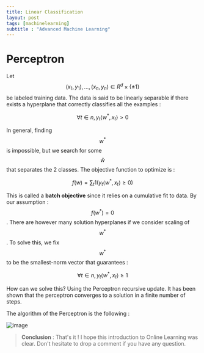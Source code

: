 ```yaml
---
title: Linear Classification
layout: post
tags: [machinelearning]
subtitle : "Advanced Machine Learning"
---
```


<script type="text/javascript" async
    src="https://cdn.mathjax.org/mathjax/latest/MathJax.js?config=TeX-MML-AM_CHTML">
</script>

# Perceptron

Let $$ (x_1, y_1), ..., (x_n, y_n) \in R^d \times \{ ±1 \} $$ be labeled training data. The data is said to be linearly separable if there exists a hyperplane that correctly classifies all the examples :

$$ \forall t \in n, y_t \langle w^*, x_t \rangle > 0 $$

In general, finding $$ w^* $$ is impossible, but we search for some $$ \hat{w} $$ that separates the 2 classes. The objective function to optimize is :

$$ f(w) = \sum_t 1(y_t \langle w^*, x_t \rangle ≥ 0) $$

This is called a **batch objective** since it relies on a cumulative fit to data. By our assumption : $$ f(w^*) = 0 $$. There are however many solution hyperplanes if we consider scaling of $$ w^* $$. To solve this, we fix  $$ w^* $$ to be the smallest-norm vector that guarantees :

$$ \forall t \in n, y_t \langle w^*, x_t \rangle ≥ 1 $$

How can we solve this? Using the Perceptron recursive update. It has been shown that the perceptron converges to a solution in a finite number of steps.

The algorithm of the Perceptron is the following :





![image](https://maelfabien.github.io/assets/images/map_d3.jpg)


> **Conclusion** : That's it ! I hope this introduction to Online Learning was clear. Don't hesitate to drop a comment if you have any question.